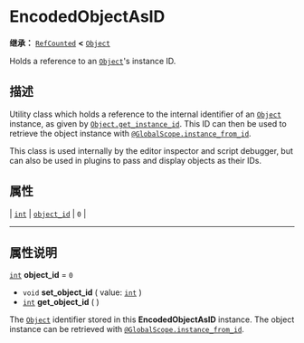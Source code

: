 <!-- ⚠ 请勿编辑本文件 ⚠ -->
<!-- 本文档使用脚本从 WeDot 引擎源码仓库生成。 -->
<!-- 生成脚本：https://github.com/WeDot-Engine/WeDot/tree/4.3/doc/tools/make_md.py； -->
<!-- 原文件：https://github.com/WeDot-Engine/WeDot/tree/4.3/doc/classes/EncodedObjectAsID.xml。 -->

<div id="_class_encodedobjectasid"></div>

# EncodedObjectAsID

**继承：** [`RefCounted`](class_refcounted.md) **<** [`Object`](class_object.md)

Holds a reference to an [`Object`](class_object.md)'s instance ID.

## 描述

Utility class which holds a reference to the internal identifier of an [`Object`](class_object.md) instance, as given by [`Object.get_instance_id`](#class_object_method_get_instance_id). This ID can then be used to retrieve the object instance with [`@GlobalScope.instance_from_id`](#class_@globalscope_method_instance_from_id).

This class is used internally by the editor inspector and script debugger, but can also be used in plugins to pass and display objects as their IDs.

## 属性

| [`int`](class_int.md) | [`object_id`](#class_encodedobjectasid_property_object_id) | ``0`` |

<!-- rst-class:: classref-section-separator -->

---

## 属性说明

<div id="_class_encodedobjectasid_property_object_id"></div>

[`int`](class_int.md) **object_id** = ``0`` <div id="class_encodedobjectasid_property_object_id"></div>

- `void` **set_object_id** ( value: [`int`](class_int.md) )
- [`int`](class_int.md) **get_object_id** ( )

The [`Object`](class_object.md) identifier stored in this **EncodedObjectAsID** instance. The object instance can be retrieved with [`@GlobalScope.instance_from_id`](#class_@globalscope_method_instance_from_id).

[^virtual]: 本方法通常需要用户覆盖才能生效。
[^const]: 本方法无副作用，不会修改该实例的任何成员变量。
[^vararg]: 本方法除了能接受在此处描述的参数外，还能够继续接受任意数量的参数。
[^constructor]: 本方法用于构造某个类型。
[^static]: 调用本方法无需实例，可直接使用类名进行调用。
[^operator]: 本方法描述的是使用本类型作为左操作数的有效运算符。
[^bitfield]: 这个值是由下列位标志构成位掩码的整数。
[^void]: 无返回值。

